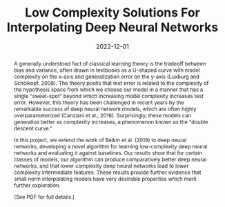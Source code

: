 ---
title: "Low Complexity Solutions For Interpolating Deep Neural Networks"
collection: publications
category: manuscripts
permalink: /publication/2024-12-01-6-867-final-project
excerpt: 'Presents low complexity solutions for interpolating deep neural networks, including a novel algorithm and empirical results.'
date: 2022-12-01
venue: 'CSAIL, MIT'
paperurl: '/files/6.867-Final-Project-Document.pdf'
citation: 'Vogelbaum, E. H., Chowdhuri, R., & McManus, M. (2022). &quot;Low Complexity Solutions For Interpolating Deep Neural Networks.&quot; <i>CSAIL, MIT</i>.'
abstract: |
  A generally understood fact of classical learning theory is the tradeoff between bias and variance, often drawn in textbooks as a U-shaped curve with model complexity on the x-axis and generalization error on the y-axis (Luxburg and Schölkopf, 2008). The theory posits that test error is related to the complexity of the hypothesis space from which we choose our model in a manner that has a single "sweet-spot" beyond which increasing model complexity increases test error. However, this theory has been challenged in recent years by the remarkable success of deep neural network models, which are often highly overparameterized (Canziani et al., 2016). Surprisingly, these models can generalize better as complexity increases, a phenomenon known as the "double descent curve."

  In this project, we extend the work of Belkin et al. (2019) to deep neural networks, developing a novel algorithm for learning low-complexity deep neural networks and evaluating it against baselines. Our results show that for certain classes of models, our algorithm can produce comparatively better deep neural networks, and that lower complexity deep neural networks lead to lower complexity intermediate features. These results provide further evidence that small norm interpolating models have very desirable properties which merit further exploration.

  (See PDF for full details.)
--- 